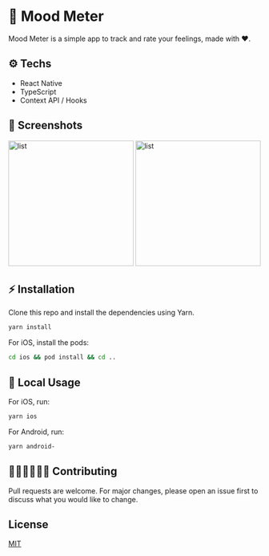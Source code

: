 # 🙂 Mood Meter
Mood Meter is a simple app to track and rate your feelings, made with ❤️.

## ⚙️ Techs
- React Native
- TypeScript
- Context API / Hooks

## 📸 Screenshots
<img width="250" alt="list" src="https://github.com/aoligama/mood-meter/assets/41351796/3c5d0bd7-3bc6-4376-be6a-0a266c0dd355">
<img width="250" alt="list" src="https://github.com/aoligama/mood-meter/assets/41351796/c5d30a88-8e92-452b-8840-6da76a75e2ce">


## ⚡️ Installation

Clone this repo and install the dependencies using Yarn.

```bash
yarn install
```

For iOS, install the pods:

```bash
cd ios && pod install && cd ..
```

## 📲 Local Usage
For iOS, run:

```bash
yarn ios
```

For Android, run:

```bash
yarn android-
```

## 👩🏻‍💻🧑🏻‍💻 Contributing
Pull requests are welcome. For major changes, please open an issue first to discuss what you would like to change.


## License
[MIT](https://choosealicense.com/licenses/mit/)
